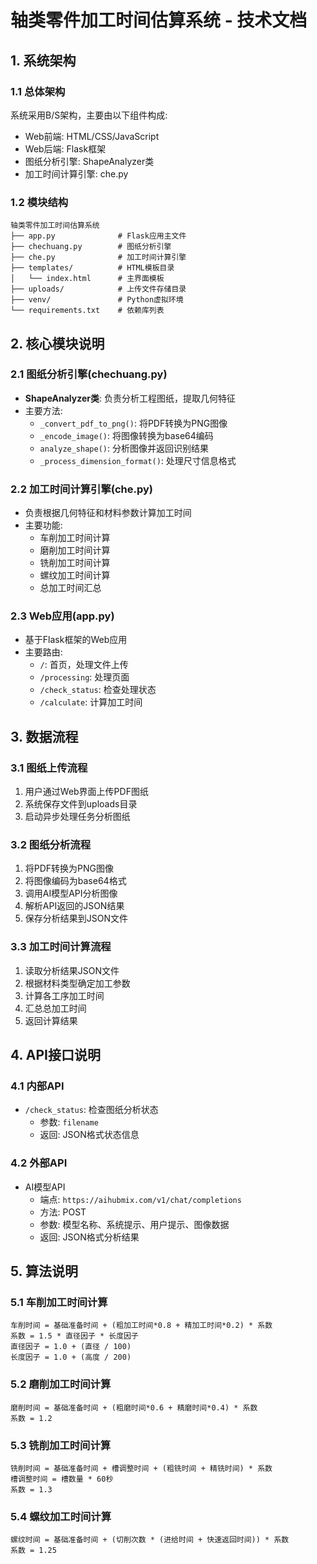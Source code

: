 # 轴类零件加工时间估算系统 - 技术文档

## 1. 系统架构

### 1.1 总体架构
系统采用B/S架构，主要由以下组件构成:
- Web前端: HTML/CSS/JavaScript
- Web后端: Flask框架
- 图纸分析引擎: ShapeAnalyzer类
- 加工时间计算引擎: che.py

### 1.2 模块结构
```
轴类零件加工时间估算系统
├── app.py              # Flask应用主文件
├── chechuang.py        # 图纸分析引擎
├── che.py              # 加工时间计算引擎
├── templates/          # HTML模板目录
│   └── index.html      # 主界面模板
├── uploads/            # 上传文件存储目录
├── venv/               # Python虚拟环境
└── requirements.txt    # 依赖库列表
```

## 2. 核心模块说明

### 2.1 图纸分析引擎(chechuang.py)
- **ShapeAnalyzer类**: 负责分析工程图纸，提取几何特征
- 主要方法:
  - `_convert_pdf_to_png()`: 将PDF转换为PNG图像
  - `_encode_image()`: 将图像转换为base64编码
  - `analyze_shape()`: 分析图像并返回识别结果
  - `_process_dimension_format()`: 处理尺寸信息格式

### 2.2 加工时间计算引擎(che.py)
- 负责根据几何特征和材料参数计算加工时间
- 主要功能:
  - 车削加工时间计算
  - 磨削加工时间计算
  - 铣削加工时间计算
  - 螺纹加工时间计算
  - 总加工时间汇总

### 2.3 Web应用(app.py)
- 基于Flask框架的Web应用
- 主要路由:
  - `/`: 首页，处理文件上传
  - `/processing`: 处理页面
  - `/check_status`: 检查处理状态
  - `/calculate`: 计算加工时间

## 3. 数据流程

### 3.1 图纸上传流程
1. 用户通过Web界面上传PDF图纸
2. 系统保存文件到uploads目录
3. 启动异步处理任务分析图纸

### 3.2 图纸分析流程
1. 将PDF转换为PNG图像
2. 将图像编码为base64格式
3. 调用AI模型API分析图像
4. 解析API返回的JSON结果
5. 保存分析结果到JSON文件

### 3.3 加工时间计算流程
1. 读取分析结果JSON文件
2. 根据材料类型确定加工参数
3. 计算各工序加工时间
4. 汇总总加工时间
5. 返回计算结果

## 4. API接口说明

### 4.1 内部API
- `/check_status`: 检查图纸分析状态
  - 参数: `filename`
  - 返回: JSON格式状态信息

### 4.2 外部API
- AI模型API
  - 端点: `https://aihubmix.com/v1/chat/completions`
  - 方法: POST
  - 参数: 模型名称、系统提示、用户提示、图像数据
  - 返回: JSON格式分析结果

## 5. 算法说明

### 5.1 车削加工时间计算
```
车削时间 = 基础准备时间 + (粗加工时间*0.8 + 精加工时间*0.2) * 系数
系数 = 1.5 * 直径因子 * 长度因子
直径因子 = 1.0 + (直径 / 100)
长度因子 = 1.0 + (高度 / 200)
```

### 5.2 磨削加工时间计算
```
磨削时间 = 基础准备时间 + (粗磨时间*0.6 + 精磨时间*0.4) * 系数
系数 = 1.2
```

### 5.3 铣削加工时间计算
```
铣削时间 = 基础准备时间 + 槽调整时间 + (粗铣时间 + 精铣时间) * 系数
槽调整时间 = 槽数量 * 60秒
系数 = 1.3
```

### 5.4 螺纹加工时间计算
```
螺纹时间 = 基础准备时间 + (切削次数 * (进给时间 + 快速返回时间)) * 系数
系数 = 1.25
``` 